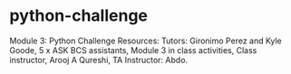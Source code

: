 # python-challenge
Module 3: Python Challenge
Resources: Tutors: Gironimo Perez and Kyle Goode, 5 x ASK BCS assistants, Module 3 in class activities, Class instructor, Arooj A Qureshi, TA Instructor: Abdo.
